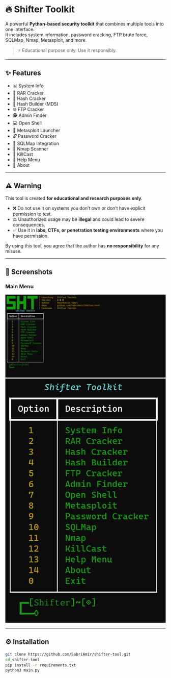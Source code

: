 # 🔥 Shifter Toolkit

A powerful **Python-based security toolkit** that combines multiple tools into one interface.  
It includes system information, password cracking, FTP brute force, SQLMap, Nmap, Metasploit, and more.  

> ⚡ Educational purpose only. Use it responsibly.

---

## ✨ Features
- 📊 System Info
- 📂 RAR Cracker
- 🔑 Hash Cracker
- 🔐 Hash Builder (MD5)
- 🌐 FTP Cracker
- 🕵️ Admin Finder
- 💻 Open Shell
- 🎯 Metasploit Launcher
- 🔓 Password Cracker
- 💉 SQLMap Integration
- 📡 Nmap Scanner
- 🚀 KillCast
- 📖 Help Menu
- 👤 About

---

## ⚠️ Warning

This tool is created **for educational and research purposes only**.  
- ❌ Do not use it on systems you don’t own or don’t have explicit permission to test.  
- ⚖️ Unauthorized usage may be **illegal** and could lead to severe consequences.  
- ✅ Use it in **labs, CTFs, or penetration testing environments** where you have permission.  

By using this tool, you agree that the author has **no responsibility** for any misuse.

---

## 📸 Screenshots

### Main Menu
![Main Menu](screenshots/main-menu.png)
![Main Menu](screenshots/main-menu2.png)

---

## ⚙️ Installation

```bash
git clone https://github.com/SabriAmir/shifter-tool.git
cd shifter-tool
pip install -r requirements.txt
python3 main.py

